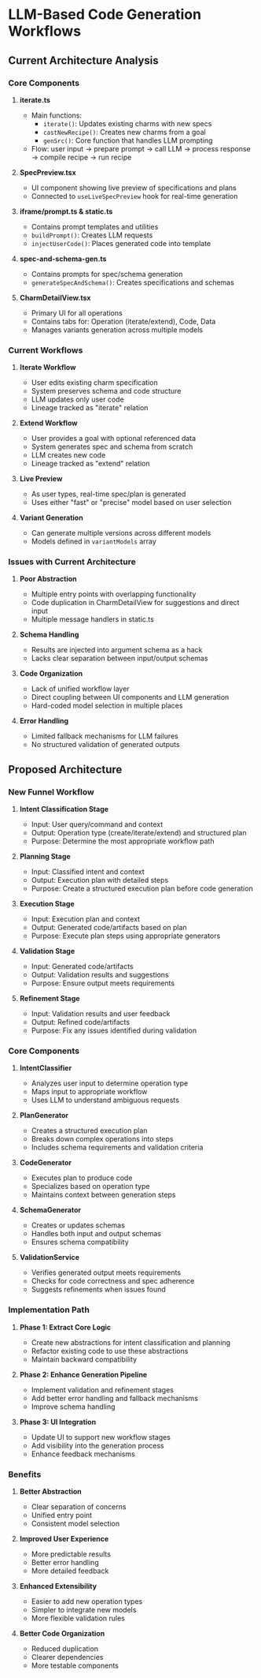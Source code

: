 # LLM-Based Code Generation Workflows

## Current Architecture Analysis

### Core Components

1. **iterate.ts**
   - Main functions:
     - `iterate()`: Updates existing charms with new specs
     - `castNewRecipe()`: Creates new charms from a goal
     - `genSrc()`: Core function that handles LLM prompting
   - Flow: user input → prepare prompt → call LLM → process response → compile recipe → run recipe

2. **SpecPreview.tsx**
   - UI component showing live preview of specifications and plans
   - Connected to `useLiveSpecPreview` hook for real-time generation

3. **iframe/prompt.ts & static.ts**
   - Contains prompt templates and utilities
   - `buildPrompt()`: Creates LLM requests
   - `injectUserCode()`: Places generated code into template

4. **spec-and-schema-gen.ts**
   - Contains prompts for spec/schema generation
   - `generateSpecAndSchema()`: Creates specifications and schemas

5. **CharmDetailView.tsx**
   - Primary UI for all operations
   - Contains tabs for: Operation (iterate/extend), Code, Data
   - Manages variants generation across multiple models

### Current Workflows

1. **Iterate Workflow**
   - User edits existing charm specification
   - System preserves schema and code structure
   - LLM updates only user code
   - Lineage tracked as "iterate" relation

2. **Extend Workflow**
   - User provides a goal with optional referenced data
   - System generates spec and schema from scratch
   - LLM creates new code
   - Lineage tracked as "extend" relation

3. **Live Preview**
   - As user types, real-time spec/plan is generated
   - Uses either "fast" or "precise" model based on user selection

4. **Variant Generation**
   - Can generate multiple versions across different models
   - Models defined in `variantModels` array

### Issues with Current Architecture

1. **Poor Abstraction**
   - Multiple entry points with overlapping functionality
   - Code duplication in CharmDetailView for suggestions and direct input
   - Multiple message handlers in static.ts

2. **Schema Handling**
   - Results are injected into argument schema as a hack
   - Lacks clear separation between input/output schemas

3. **Code Organization**
   - Lack of unified workflow layer
   - Direct coupling between UI components and LLM generation
   - Hard-coded model selection in multiple places

4. **Error Handling**
   - Limited fallback mechanisms for LLM failures
   - No structured validation of generated outputs

## Proposed Architecture

### New Funnel Workflow

1. **Intent Classification Stage**
   - Input: User query/command and context
   - Output: Operation type (create/iterate/extend) and structured plan
   - Purpose: Determine the most appropriate workflow path

2. **Planning Stage**
   - Input: Classified intent and context
   - Output: Execution plan with detailed steps
   - Purpose: Create a structured execution plan before code generation

3. **Execution Stage**
   - Input: Execution plan and context
   - Output: Generated code/artifacts based on plan
   - Purpose: Execute plan steps using appropriate generators

4. **Validation Stage**
   - Input: Generated code/artifacts
   - Output: Validation results and suggestions
   - Purpose: Ensure output meets requirements

5. **Refinement Stage**
   - Input: Validation results and user feedback
   - Output: Refined code/artifacts
   - Purpose: Fix any issues identified during validation

### Core Components

1. **IntentClassifier**
   - Analyzes user input to determine operation type
   - Maps input to appropriate workflow
   - Uses LLM to understand ambiguous requests

2. **PlanGenerator**
   - Creates a structured execution plan
   - Breaks down complex operations into steps
   - Includes schema requirements and validation criteria

3. **CodeGenerator**
   - Executes plan to produce code
   - Specializes based on operation type
   - Maintains context between generation steps

4. **SchemaGenerator**
   - Creates or updates schemas
   - Handles both input and output schemas
   - Ensures schema compatibility

5. **ValidationService**
   - Verifies generated output meets requirements
   - Checks for code correctness and spec adherence
   - Suggests refinements when issues found

### Implementation Path

1. **Phase 1: Extract Core Logic**
   - Create new abstractions for intent classification and planning
   - Refactor existing code to use these abstractions
   - Maintain backward compatibility

2. **Phase 2: Enhance Generation Pipeline**
   - Implement validation and refinement stages
   - Add better error handling and fallback mechanisms
   - Improve schema handling

3. **Phase 3: UI Integration**
   - Update UI to support new workflow stages
   - Add visibility into the generation process
   - Enhance feedback mechanisms

### Benefits

1. **Better Abstraction**
   - Clear separation of concerns
   - Unified entry point
   - Consistent model selection

2. **Improved User Experience**
   - More predictable results
   - Better error handling
   - More detailed feedback

3. **Enhanced Extensibility**
   - Easier to add new operation types
   - Simpler to integrate new models
   - More flexible validation rules

4. **Better Code Organization**
   - Reduced duplication
   - Clearer dependencies
   - More testable components